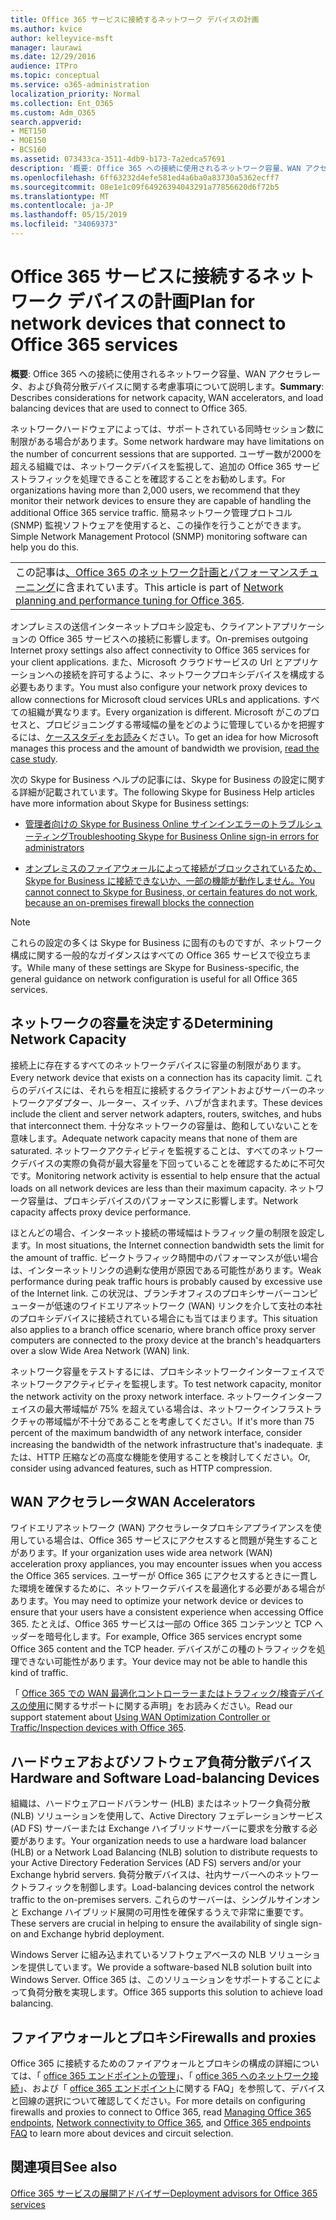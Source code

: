 ```yaml
---
title: Office 365 サービスに接続するネットワーク デバイスの計画
ms.author: kvice
author: kelleyvice-msft
manager: laurawi
ms.date: 12/29/2016
audience: ITPro
ms.topic: conceptual
ms.service: o365-administration
localization_priority: Normal
ms.collection: Ent_O365
ms.custom: Adm_O365
search.appverid:
- MET150
- MOE150
- BCS160
ms.assetid: 073433ca-3511-4db9-b173-7a2edca57691
description: '概要: Office 365 への接続に使用されるネットワーク容量、WAN アクセラレータ、および負荷分散デバイスに関する考慮事項について説明します。'
ms.openlocfilehash: 6ff63232d4efe581ed4a6ba0a83730a5362ecff7
ms.sourcegitcommit: 08e1e1c09f64926394043291a77856620d6f72b5
ms.translationtype: MT
ms.contentlocale: ja-JP
ms.lasthandoff: 05/15/2019
ms.locfileid: "34069373"
---
```

# <a name="plan-for-network-devices-that-connect-to-office-365-services"></a><span data-ttu-id="f6a49-103">Office 365 サービスに接続するネットワーク デバイスの計画</span><span class="sxs-lookup"><span data-stu-id="f6a49-103">Plan for network devices that connect to Office 365 services</span></span>

 <span data-ttu-id="f6a49-104">**概要**: Office 365 への接続に使用されるネットワーク容量、WAN アクセラレータ、および負荷分散デバイスに関する考慮事項について説明します。</span><span class="sxs-lookup"><span data-stu-id="f6a49-104">**Summary**: Describes considerations for network capacity, WAN accelerators, and load balancing devices that are used to connect to Office 365.</span></span>
  
<span data-ttu-id="f6a49-105">ネットワークハードウェアによっては、サポートされている同時セッション数に制限がある場合があります。</span><span class="sxs-lookup"><span data-stu-id="f6a49-105">Some network hardware may have limitations on the number of concurrent sessions that are supported.</span></span> <span data-ttu-id="f6a49-106">ユーザー数が2000を超える組織では、ネットワークデバイスを監視して、追加の Office 365 サービストラフィックを処理できることを確認することをお勧めします。</span><span class="sxs-lookup"><span data-stu-id="f6a49-106">For organizations having more than 2,000 users, we recommend that they monitor their network devices to ensure they are capable of handling the additional Office 365 service traffic.</span></span> <span data-ttu-id="f6a49-107">簡易ネットワーク管理プロトコル (SNMP) 監視ソフトウェアを使用すると、この操作を行うことができます。</span><span class="sxs-lookup"><span data-stu-id="f6a49-107">Simple Network Management Protocol (SNMP) monitoring software can help you do this.</span></span>

||
|:-----|
| <span data-ttu-id="f6a49-108">この記事は[、Office 365 のネットワーク計画とパフォーマンスチューニング](https://aka.ms/tune)に含まれています。</span><span class="sxs-lookup"><span data-stu-id="f6a49-108">This article is part of [Network planning and performance tuning for Office 365](https://aka.ms/tune).</span></span>|

<span data-ttu-id="f6a49-109">オンプレミスの送信インターネットプロキシ設定も、クライアントアプリケーションの Office 365 サービスへの接続に影響します。</span><span class="sxs-lookup"><span data-stu-id="f6a49-109">On-premises outgoing Internet proxy settings also affect connectivity to Office 365 services for your client applications.</span></span> <span data-ttu-id="f6a49-110">また、Microsoft クラウドサービスの Url とアプリケーションへの接続を許可するように、ネットワークプロキシデバイスを構成する必要もあります。</span><span class="sxs-lookup"><span data-stu-id="f6a49-110">You must also configure your network proxy devices to allow connections for Microsoft cloud services URLs and applications.</span></span> <span data-ttu-id="f6a49-111">すべての組織が異なります。</span><span class="sxs-lookup"><span data-stu-id="f6a49-111">Every organization is different.</span></span> <span data-ttu-id="f6a49-112">Microsoft がこのプロセスと、プロビジョニングする帯域幅の量をどのように管理しているかを把握するには、[ケーススタディをお読み](https://www.microsoft.com/itshowcase/Article/Content/631/Optimizing-network-performance-for-Microsoft-Office-365)ください。</span><span class="sxs-lookup"><span data-stu-id="f6a49-112">To get an idea for how Microsoft manages this process and the amount of bandwidth we provision, [read the case study](https://www.microsoft.com/itshowcase/Article/Content/631/Optimizing-network-performance-for-Microsoft-Office-365).</span></span>
  
<span data-ttu-id="f6a49-113">次の Skype for Business ヘルプの記事には、Skype for Business の設定に関する詳細が記載されています。</span><span class="sxs-lookup"><span data-stu-id="f6a49-113">The following Skype for Business Help articles have more information about Skype for Business settings:</span></span>
  
- [<span data-ttu-id="f6a49-114">管理者向けの Skype for Business Online サインインエラーのトラブルシューティング</span><span class="sxs-lookup"><span data-stu-id="f6a49-114">Troubleshooting Skype for Business Online sign-in errors for administrators</span></span>](https://docs.microsoft.com/skypeforbusiness/set-up-skype-for-business-online/troubleshooting-sign-in-errors-for-admins)

- [<span data-ttu-id="f6a49-115">オンプレミスのファイアウォールによって接続がブロックされているため、Skype for Business に接続できないか、一部の機能が動作しません。</span><span class="sxs-lookup"><span data-stu-id="f6a49-115">You cannot connect to Skype for Business, or certain features do not work, because an on-premises firewall blocks the connection</span></span>](https://go.microsoft.com/fwlink/p/?LinkID=243625)

> [!NOTE]
> <span data-ttu-id="f6a49-116">これらの設定の多くは Skype for Business に固有のものですが、ネットワーク構成に関する一般的なガイダンスはすべての Office 365 サービスで役立ちます。</span><span class="sxs-lookup"><span data-stu-id="f6a49-116">While many of these settings are Skype for Business-specific, the general guidance on network configuration is useful for all Office 365 services.</span></span>
  
## <a name="determining-network-capacity"></a><span data-ttu-id="f6a49-117">ネットワークの容量を決定する</span><span class="sxs-lookup"><span data-stu-id="f6a49-117">Determining Network Capacity</span></span>

<span data-ttu-id="f6a49-118">接続上に存在するすべてのネットワークデバイスに容量の制限があります。</span><span class="sxs-lookup"><span data-stu-id="f6a49-118">Every network device that exists on a connection has its capacity limit.</span></span> <span data-ttu-id="f6a49-119">これらのデバイスには、それらを相互に接続するクライアントおよびサーバーのネットワークアダプター、ルーター、スイッチ、ハブが含まれます。</span><span class="sxs-lookup"><span data-stu-id="f6a49-119">These devices include the client and server network adapters, routers, switches, and hubs that interconnect them.</span></span> <span data-ttu-id="f6a49-120">十分なネットワークの容量は、飽和していないことを意味します。</span><span class="sxs-lookup"><span data-stu-id="f6a49-120">Adequate network capacity means that none of them are saturated.</span></span> <span data-ttu-id="f6a49-121">ネットワークアクティビティを監視することは、すべてのネットワークデバイスの実際の負荷が最大容量を下回っていることを確認するために不可欠です。</span><span class="sxs-lookup"><span data-stu-id="f6a49-121">Monitoring network activity is essential to help ensure that the actual loads on all network devices are less than their maximum capacity.</span></span> <span data-ttu-id="f6a49-122">ネットワーク容量は、プロキシデバイスのパフォーマンスに影響します。</span><span class="sxs-lookup"><span data-stu-id="f6a49-122">Network capacity affects proxy device performance.</span></span>
  
<span data-ttu-id="f6a49-123">ほとんどの場合、インターネット接続の帯域幅はトラフィック量の制限を設定します。</span><span class="sxs-lookup"><span data-stu-id="f6a49-123">In most situations, the Internet connection bandwidth sets the limit for the amount of traffic.</span></span> <span data-ttu-id="f6a49-124">ピークトラフィック時間中のパフォーマンスが低い場合は、インターネットリンクの過剰な使用が原因である可能性があります。</span><span class="sxs-lookup"><span data-stu-id="f6a49-124">Weak performance during peak traffic hours is probably caused by excessive use of the Internet link.</span></span> <span data-ttu-id="f6a49-125">この状況は、ブランチオフィスのプロキシサーバーコンピューターが低速のワイドエリアネットワーク (WAN) リンクを介して支社の本社のプロキシデバイスに接続されている場合にも当てはまります。</span><span class="sxs-lookup"><span data-stu-id="f6a49-125">This situation also applies to a branch office scenario, where branch office proxy server computers are connected to the proxy device at the branch's headquarters over a slow Wide Area Network (WAN) link.</span></span>
  
<span data-ttu-id="f6a49-126">ネットワーク容量をテストするには、プロキシネットワークインターフェイスでネットワークアクティビティを監視します。</span><span class="sxs-lookup"><span data-stu-id="f6a49-126">To test network capacity, monitor the network activity on the proxy network interface.</span></span> <span data-ttu-id="f6a49-127">ネットワークインターフェイスの最大帯域幅が 75% を超えている場合は、ネットワークインフラストラクチャの帯域幅が不十分であることを考慮してください。</span><span class="sxs-lookup"><span data-stu-id="f6a49-127">If it's more than 75 percent of the maximum bandwidth of any network interface, consider increasing the bandwidth of the network infrastructure that's inadequate.</span></span> <span data-ttu-id="f6a49-128">または、HTTP 圧縮などの高度な機能を使用することを検討してください。</span><span class="sxs-lookup"><span data-stu-id="f6a49-128">Or, consider using advanced features, such as HTTP compression.</span></span>
  
## <a name="wan-accelerators"></a><span data-ttu-id="f6a49-129">WAN アクセラレータ</span><span class="sxs-lookup"><span data-stu-id="f6a49-129">WAN Accelerators</span></span>

<span data-ttu-id="f6a49-130">ワイドエリアネットワーク (WAN) アクセラレータプロキシアプライアンスを使用している場合は、Office 365 サービスにアクセスすると問題が発生することがあります。</span><span class="sxs-lookup"><span data-stu-id="f6a49-130">If your organization uses wide area network (WAN) acceleration proxy appliances, you may encounter issues when you access the Office 365 services.</span></span> <span data-ttu-id="f6a49-131">ユーザーが Office 365 にアクセスするときに一貫した環境を確保するために、ネットワークデバイスを最適化する必要がある場合があります。</span><span class="sxs-lookup"><span data-stu-id="f6a49-131">You may need to optimize your network device or devices to ensure that your users have a consistent experience when accessing Office 365.</span></span> <span data-ttu-id="f6a49-132">たとえば、Office 365 サービスは一部の Office 365 コンテンツと TCP ヘッダーを暗号化します。</span><span class="sxs-lookup"><span data-stu-id="f6a49-132">For example, Office 365 services encrypt some Office 365 content and the TCP header.</span></span> <span data-ttu-id="f6a49-133">デバイスがこの種のトラフィックを処理できない可能性があります。</span><span class="sxs-lookup"><span data-stu-id="f6a49-133">Your device may not be able to handle this kind of traffic.</span></span>
  
<span data-ttu-id="f6a49-134">「 [Office 365 での WAN 最適化コントローラーまたはトラフィック/検査デバイスの使用](https://support.microsoft.com/kb/2690045)に関するサポートに関する声明」をお読みください。</span><span class="sxs-lookup"><span data-stu-id="f6a49-134">Read our support statement about [Using WAN Optimization Controller or Traffic/Inspection devices with Office 365](https://support.microsoft.com/kb/2690045).</span></span>
  
## <a name="hardware-and-software-load-balancing-devices"></a><span data-ttu-id="f6a49-135">ハードウェアおよびソフトウェア負荷分散デバイス</span><span class="sxs-lookup"><span data-stu-id="f6a49-135">Hardware and Software Load-balancing Devices</span></span>

<span data-ttu-id="f6a49-136">組織は、ハードウェアロードバランサー (HLB) またはネットワーク負荷分散 (NLB) ソリューションを使用して、Active Directory フェデレーションサービス (AD FS) サーバーまたは Exchange ハイブリッドサーバーに要求を分散する必要があります。</span><span class="sxs-lookup"><span data-stu-id="f6a49-136">Your organization needs to use a hardware load balancer (HLB) or a Network Load Balancing (NLB) solution to distribute requests to your Active Directory Federation Services (AD FS) servers and/or your Exchange hybrid servers.</span></span> <span data-ttu-id="f6a49-137">負荷分散デバイスは、社内サーバーへのネットワークトラフィックを制御します。</span><span class="sxs-lookup"><span data-stu-id="f6a49-137">Load-balancing devices control the network traffic to the on-premises servers.</span></span> <span data-ttu-id="f6a49-138">これらのサーバーは、シングルサインオンと Exchange ハイブリッド展開の可用性を確保するうえで非常に重要です。</span><span class="sxs-lookup"><span data-stu-id="f6a49-138">These servers are crucial in helping to ensure the availability of single sign-on and Exchange hybrid deployment.</span></span>
  
<span data-ttu-id="f6a49-139">Windows Server に組み込まれているソフトウェアベースの NLB ソリューションを提供しています。</span><span class="sxs-lookup"><span data-stu-id="f6a49-139">We provide a software-based NLB solution built into Windows Server.</span></span> <span data-ttu-id="f6a49-140">Office 365 は、このソリューションをサポートすることによって負荷分散を実現します。</span><span class="sxs-lookup"><span data-stu-id="f6a49-140">Office 365 supports this solution to achieve load balancing.</span></span>
  
## <a name="firewalls-and-proxies"></a><span data-ttu-id="f6a49-141">ファイアウォールとプロキシ</span><span class="sxs-lookup"><span data-stu-id="f6a49-141">Firewalls and proxies</span></span>

<span data-ttu-id="f6a49-142">Office 365 に接続するためのファイアウォールとプロキシの構成の詳細については、「 [office 365 エンドポイントの管理](https://support.office.com/article/99cab9d4-ef59-4207-9f2b-3728eb46bf9a)」、「 [office 365 へのネットワーク接続](network-connectivity.md)」、および「 [office 365 エンドポイント](https://support.office.com/article/d4088321-1c89-4b96-9c99-54c75cae2e6d)に関する FAQ」を参照して、デバイスと回線の選択について確認してください。</span><span class="sxs-lookup"><span data-stu-id="f6a49-142">For more details on configuring firewalls and proxies to connect to Office 365, read [Managing Office 365 endpoints](https://support.office.com/article/99cab9d4-ef59-4207-9f2b-3728eb46bf9a), [Network connectivity to Office 365](network-connectivity.md), and [Office 365 endpoints FAQ](https://support.office.com/article/d4088321-1c89-4b96-9c99-54c75cae2e6d) to learn more about devices and circuit selection.</span></span>
  
## <a name="see-also"></a><span data-ttu-id="f6a49-143">関連項目</span><span class="sxs-lookup"><span data-stu-id="f6a49-143">See also</span></span>

[<span data-ttu-id="f6a49-144">Office 365 サービスの展開アドバイザー</span><span class="sxs-lookup"><span data-stu-id="f6a49-144">Deployment advisors for Office 365 services</span></span>](deployment-advisors-for-office-365.md)
